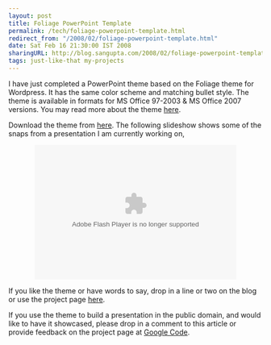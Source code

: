 ```yaml
---
layout: post
title: Foliage PowerPoint Template
permalink: /tech/foliage-powerpoint-template.html
redirect_from: "/2008/02/foliage-powerpoint-template.html"
date: Sat Feb 16 21:30:00 IST 2008
sharingURL: http://blog.sangupta.com/2008/02/foliage-powerpoint-template.html
tags: just-like-that my-projects
---
```


I have just completed a PowerPoint theme based on the Foliage theme for 
Wordpress. It has the same color scheme and matching bullet style. The 
theme is available in formats for MS Office 97-2003 & MS Office 2007 versions. 
You may read more about the theme 
<a href="http://code.google.com/p/azcarya/wiki/FoliagePowerPointTemplate">here</a>. 

Download the theme from <a href="http://code.google.com/p/azcarya/downloads/list">here</a>. 
The following slideshow shows some of the snaps from a presentation I am currently working on,

<div align="center">
    <embed type="application/x-shockwave-flash" src="http://picasaweb.google.com/s/c/bin/slideshow.swf" flashvars="host=picasaweb.google.com&amp;RGB=0x000000&amp;feed=http%3A%2F%2Fpicasaweb.google.com%2Fdata%2Ffeed%2Fapi%2Fuser%2Fsandy.pec%2Falbumid%2F5167606958454038689%3Fkind%3Dphoto%26alt%3Drss" pluginspage="http://www.macromedia.com/go/getflashplayer" height="267" width="400">
</div>

If you like the theme or have words to say, drop in a line or two on the blog or 
use the project page <a href="http://code.google.com/p/azcarya/wiki/FoliagePowerPointTemplate">here</a>.

If you use the theme to build a presentation in the public domain, and would like to 
have it showcased, please drop in a comment to this article or provide feedback on the 
project page at <a href="http://code.google.com/p/azcarya/">Google Code</a>.
